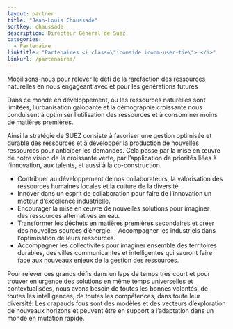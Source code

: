 ```yaml
---
layout: partner
title: "Jean-Louis Chaussade"
sortkey: chaussade
description: Directeur Général de Suez
categories:
  - Partenaire
linktitle: "Partenaires <i class=\"iconside iconm-user-tie\"> </i>"
linkurl: /partenaires/
---
```

Mobilisons-nous pour relever le défi de la raréfaction des ressources naturelles en nous engageant avec et pour les générations futures

Dans ce monde en développement, où les ressources naturelles sont limitées, l’urbanisation galopante et la démographie croissante nous conduisent à optimiser l’utilisation des ressources et à consommer moins de matières premières.

Ainsi la stratégie de SUEZ consiste à favoriser une gestion optimisée et durable des ressources et à développer la production de nouvelles ressources pour anticiper les demandes. Cela passe par la mise en œuvre de notre vision de la croissante verte, par l’application de priorités liées à l’innovation, aux talents, et aussi à la co-construction.

- Contribuer au développement de nos collaborateurs, la valorisation des ressources humaines locales et la culture de la diversité.
- Innover dans un esprit de collaboration pour faire de l’innovation un moteur d’excellence industrielle.
- Encourager la mise en œuvre de nouvelles solutions pour imaginer des ressources alternatives en eau.
- Transformer les déchets en matières premières secondaires et créer des nouvelles sources d’énergie.
- Accompagner les industriels dans l’optimisation de leurs ressources.
- Accompagner les collectivités pour imaginer ensemble des territoires durables, des villes communicantes et intelligentes qui sauront faire face aux nouveaux enjeux de la gestion des ressources. 

Pour relever ces grands défis dans un laps de temps très court et pour trouver en urgence des solutions en même temps universelles et contextualisées, nous avons besoin de toutes les bonnes volontés, de toutes les intelligences, de toutes les compétences, dans toute leur diversité. Les crapauds fous sont des modèles et des vecteurs d’exploration de nouveaux horizons et peuvent être en support à l’adaptation dans un monde en mutation rapide.
